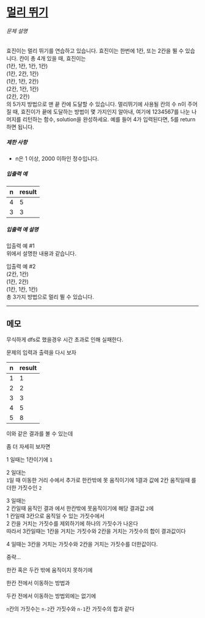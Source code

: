 # [멀리 뛰기](https://programmers.co.kr/learn/courses/30/lessons/12914)

<div class="guide-section-description">
      <h6 class="guide-section-title">문제 설명</h6>
      <div class="markdown solarized-dark"><p>효진이는 멀리 뛰기를 연습하고 있습니다. 효진이는 한번에 1칸, 또는 2칸을 뛸 수 있습니다. 칸이 총 4개 있을 때, 효진이는<br>
(1칸, 1칸, 1칸, 1칸)<br>
(1칸, 2칸, 1칸)<br>
(1칸, 1칸, 2칸)<br>
(2칸, 1칸, 1칸)<br>
(2칸, 2칸)<br>
의 5가지 방법으로 맨 끝 칸에 도달할 수 있습니다. 멀리뛰기에 사용될 칸의 수 n이 주어질 때, 효진이가 끝에 도달하는 방법이 몇 가지인지 알아내, 여기에 1234567를 나눈 나머지를 리턴하는 함수, solution을 완성하세요. 예를 들어 4가 입력된다면, 5를 return하면 됩니다.</p>

<h5>제한 사항</h5>

<ul>
<li>n은 1 이상, 2000 이하인 정수입니다.</li>
</ul>

<h5>입출력 예</h5>
<table class="table">
        <thead><tr>
<th>n</th>
<th>result</th>
</tr>
</thead>
        <tbody><tr>
<td>4</td>
<td>5</td>
</tr>
<tr>
<td>3</td>
<td>3</td>
</tr>
</tbody>
      </table>
<h5>입출력 예 설명</h5>

<p>입출력 예 #1<br>
위에서 설명한 내용과 같습니다.</p>

<p>입출력 예 #2<br>
(2칸, 1칸)<br>
(1칸, 2칸)<br>
(1칸, 1칸, 1칸)<br>
총 3가지 방법으로 멀리 뛸 수 있습니다.</p>
</div>
    </div>

---

## 메모

무식하게 dfs로 했을경우 시간 초과로 인해 실패한다.

문제의 입력과 출력을 다시 보자

| n | result|
|---|---|
| 1| 1|
|2| 2|
|3| 3|
|4|5|
|5|8|

이와 같은 결과를 볼 수 있는데

좀 더 자세히 보자면

1 일때는 1칸이기에 `1`

2 일대는  
`1`일 때 이동한 거리 수에서 추가로 한칸밖에 못 움직이기에 1결과 값에 2칸 움직일때 를 더한 가짓수인 `2`

3 일때는  
2 칸일때 움직인 결과 에서 한칸밖에 못움직이기에 해당 결과값 `2`에  
1 칸일때 3칸으로 움직일 수 있는 가짓수에서  
2 칸을 거치는 가짓수를 제외하기에 하나의 가짓수가 나온다  
따라서 3칸일때는 1칸을 거치는 가짓수와 2칸을 거치는 가짓수의 합이 결과값이다

4 일때는 3칸을 거치는 가짓수와 2칸을 거치는 가짓수를 더한값이다.

중략...

한칸 혹은 두칸 밖에 움직이지 못하기에

한칸 전에서 이동하는 방법과

두칸 전에서 이동하는 방법외에는 없기에

`n`칸의 가짓수는 `n-2`칸 가짓수와 `n-1`칸 가짓수의 합과 같다
